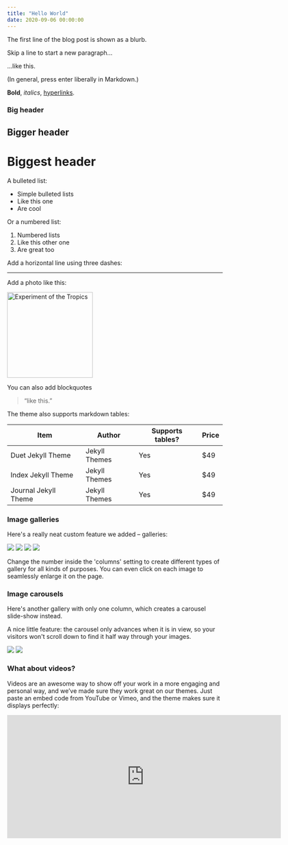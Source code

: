 ```yaml
---
title: "Hello World"
date: 2020-09-06 00:00:00
---
```

The first line of the blog post is shown as a blurb.

Skip a line to start a new paragraph...

...like this.

(In general, press enter liberally in Markdown.)

**Bold**, *italics*, [hyperlinks](https://google.com).

### Big header

## Bigger header

# Biggest header

A bulleted list:

* Simple bulleted lists
* Like this one
* Are cool

Or a numbered list:

1. Numbered lists
2. Like this other one
3. Are great too

Add a horizontal line using three dashes:

---

Add a photo like this:

<img src="/images/experiment.jpg"
alt="Experiment of the Tropics"
width="200"/>


You can also add blockquotes
> “like this.”

The theme also supports markdown tables:

| Item                 | Author        | Supports tables? | Price |
|----------------------|---------------|------------------|-------|
| Duet Jekyll Theme    | Jekyll Themes | Yes              | $49   |
| Index Jekyll Theme   | Jekyll Themes | Yes              | $49   |
| Journal Jekyll Theme | Jekyll Themes | Yes              | $49   |


### Image galleries

Here's a really neat custom feature we added – galleries:

<div class="gallery" data-columns="3">
	<img src="/images/demo/demo-portrait.jpg">
	<img src="/images/demo/demo-landscape.jpg">
	<img src="/images/demo/demo-square.jpg">
	<img src="/images/demo/demo-landscape-2.jpg">
</div>

Change the number inside the 'columns' setting to create different types of gallery for all kinds of purposes. You can even click on each image to seamlessly enlarge it on the page.


### Image carousels

Here's another gallery with only one column, which creates a carousel slide-show instead.

A nice little feature: the carousel only advances when it is in view, so your visitors won't scroll down to find it half way through your images.

<div class="gallery" data-columns="1">
	<img src="/images/demo/demo-landscape.jpg">
	<img src="/images/demo/demo-landscape-2.jpg">
</div>

### What about videos?

Videos are an awesome way to show off your work in a more engaging and personal way, and we’ve made sure they work great on our themes. Just paste an embed code from YouTube or Vimeo, and the theme makes sure it displays perfectly:

<iframe src="https://player.vimeo.com/video/203710832" width="640" height="288" frameborder="0" webkitallowfullscreen mozallowfullscreen allowfullscreen></iframe>
